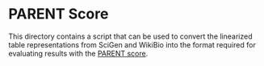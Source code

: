 # PARENT Score

This directory contains a script that can be used to convert the linearized table representations from SciGen and WikiBio into the format required for evaluating results with the [PARENT score](https://github.com/KaijuML/parent).


